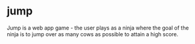# jump

Jump is a web app game - the user plays as a ninja where the goal of the ninja is to jump over as many cows as possible to attain a high score.
